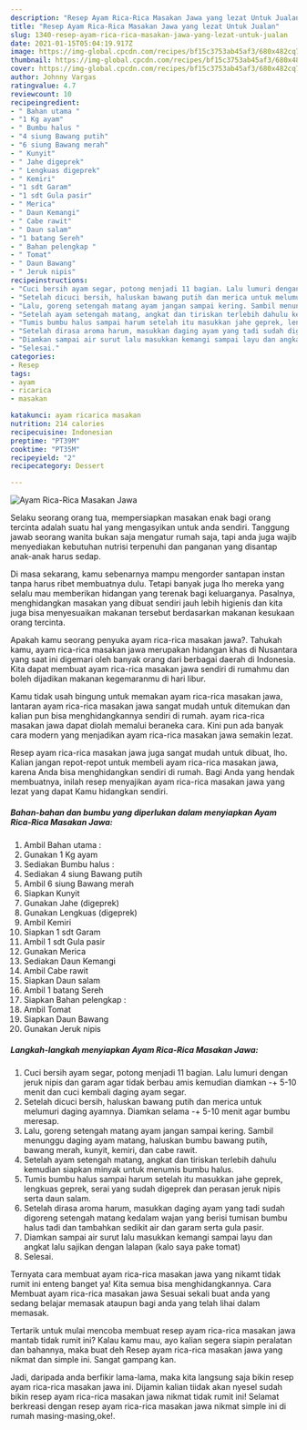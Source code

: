 ```yaml
---
description: "Resep Ayam Rica-Rica Masakan Jawa yang lezat Untuk Jualan"
title: "Resep Ayam Rica-Rica Masakan Jawa yang lezat Untuk Jualan"
slug: 1340-resep-ayam-rica-rica-masakan-jawa-yang-lezat-untuk-jualan
date: 2021-01-15T05:04:19.917Z
image: https://img-global.cpcdn.com/recipes/bf15c3753ab45af3/680x482cq70/ayam-rica-rica-masakan-jawa-foto-resep-utama.jpg
thumbnail: https://img-global.cpcdn.com/recipes/bf15c3753ab45af3/680x482cq70/ayam-rica-rica-masakan-jawa-foto-resep-utama.jpg
cover: https://img-global.cpcdn.com/recipes/bf15c3753ab45af3/680x482cq70/ayam-rica-rica-masakan-jawa-foto-resep-utama.jpg
author: Johnny Vargas
ratingvalue: 4.7
reviewcount: 10
recipeingredient:
- " Bahan utama "
- "1 Kg ayam"
- " Bumbu halus "
- "4 siung Bawang putih"
- "6 siung Bawang merah"
- " Kunyit"
- " Jahe digeprek"
- " Lengkuas digeprek"
- " Kemiri"
- "1 sdt Garam"
- "1 sdt Gula pasir"
- " Merica"
- " Daun Kemangi"
- " Cabe rawit"
- " Daun salam"
- "1 batang Sereh"
- " Bahan pelengkap "
- " Tomat"
- " Daun Bawang"
- " Jeruk nipis"
recipeinstructions:
- "Cuci bersih ayam segar, potong menjadi 11 bagian. Lalu lumuri dengan jeruk nipis dan garam agar tidak berbau amis kemudian diamkan -+ 5-10 menit dan cuci kembali daging ayam segar."
- "Setelah dicuci bersih, haluskan bawang putih dan merica untuk melumuri daging ayamnya. Diamkan selama -+ 5-10 menit agar bumbu meresap."
- "Lalu, goreng setengah matang ayam jangan sampai kering. Sambil menunggu daging ayam matang, haluskan bumbu bawang putih, bawang merah, kunyit, kemiri, dan cabe rawit."
- "Setelah ayam setengah matang, angkat dan tiriskan terlebih dahulu kemudian siapkan minyak untuk menumis bumbu halus."
- "Tumis bumbu halus sampai harum setelah itu masukkan jahe geprek, lengkuas geprek, serai yang sudah digeprek dan perasan jeruk nipis serta daun salam."
- "Setelah dirasa aroma harum, masukkan daging ayam yang tadi sudah digoreng setengah matang kedalam wajan yang berisi tumisan bumbu halus tadi dan tambahkan sedikit air dan garam serta gula pasir."
- "Diamkan sampai air surut lalu masukkan kemangi sampai layu dan angkat lalu sajikan dengan lalapan (kalo saya pake tomat)"
- "Selesai."
categories:
- Resep
tags:
- ayam
- ricarica
- masakan

katakunci: ayam ricarica masakan 
nutrition: 214 calories
recipecuisine: Indonesian
preptime: "PT39M"
cooktime: "PT35M"
recipeyield: "2"
recipecategory: Dessert

---
```



![Ayam Rica-Rica Masakan Jawa](https://img-global.cpcdn.com/recipes/bf15c3753ab45af3/680x482cq70/ayam-rica-rica-masakan-jawa-foto-resep-utama.jpg)

Selaku seorang orang tua, mempersiapkan masakan enak bagi orang tercinta adalah suatu hal yang mengasyikan untuk anda sendiri. Tanggung jawab seorang  wanita bukan saja mengatur rumah saja, tapi anda juga wajib menyediakan kebutuhan nutrisi terpenuhi dan panganan yang disantap anak-anak harus sedap.

Di masa  sekarang, kamu sebenarnya mampu mengorder santapan instan tanpa harus ribet membuatnya dulu. Tetapi banyak juga lho mereka yang selalu mau memberikan hidangan yang terenak bagi keluarganya. Pasalnya, menghidangkan masakan yang dibuat sendiri jauh lebih higienis dan kita juga bisa menyesuaikan makanan tersebut berdasarkan makanan kesukaan orang tercinta. 



Apakah kamu seorang penyuka ayam rica-rica masakan jawa?. Tahukah kamu, ayam rica-rica masakan jawa merupakan hidangan khas di Nusantara yang saat ini digemari oleh banyak orang dari berbagai daerah di Indonesia. Kita dapat membuat ayam rica-rica masakan jawa sendiri di rumahmu dan boleh dijadikan makanan kegemaranmu di hari libur.

Kamu tidak usah bingung untuk memakan ayam rica-rica masakan jawa, lantaran ayam rica-rica masakan jawa sangat mudah untuk ditemukan dan kalian pun bisa menghidangkannya sendiri di rumah. ayam rica-rica masakan jawa dapat diolah memalui beraneka cara. Kini pun ada banyak cara modern yang menjadikan ayam rica-rica masakan jawa semakin lezat.

Resep ayam rica-rica masakan jawa juga sangat mudah untuk dibuat, lho. Kalian jangan repot-repot untuk membeli ayam rica-rica masakan jawa, karena Anda bisa menghidangkan sendiri di rumah. Bagi Anda yang hendak membuatnya, inilah resep menyajikan ayam rica-rica masakan jawa yang lezat yang dapat Kamu hidangkan sendiri.

<!--inarticleads1-->

##### Bahan-bahan dan bumbu yang diperlukan dalam menyiapkan Ayam Rica-Rica Masakan Jawa:

1. Ambil  Bahan utama :
1. Gunakan 1 Kg ayam
1. Sediakan  Bumbu halus :
1. Sediakan 4 siung Bawang putih
1. Ambil 6 siung Bawang merah
1. Siapkan  Kunyit
1. Gunakan  Jahe (digeprek)
1. Gunakan  Lengkuas (digeprek)
1. Ambil  Kemiri
1. Siapkan 1 sdt Garam
1. Ambil 1 sdt Gula pasir
1. Gunakan  Merica
1. Sediakan  Daun Kemangi
1. Ambil  Cabe rawit
1. Siapkan  Daun salam
1. Ambil 1 batang Sereh
1. Siapkan  Bahan pelengkap :
1. Ambil  Tomat
1. Siapkan  Daun Bawang
1. Gunakan  Jeruk nipis




<!--inarticleads2-->

##### Langkah-langkah menyiapkan Ayam Rica-Rica Masakan Jawa:

1. Cuci bersih ayam segar, potong menjadi 11 bagian. Lalu lumuri dengan jeruk nipis dan garam agar tidak berbau amis kemudian diamkan -+ 5-10 menit dan cuci kembali daging ayam segar.
1. Setelah dicuci bersih, haluskan bawang putih dan merica untuk melumuri daging ayamnya. Diamkan selama -+ 5-10 menit agar bumbu meresap.
1. Lalu, goreng setengah matang ayam jangan sampai kering. Sambil menunggu daging ayam matang, haluskan bumbu bawang putih, bawang merah, kunyit, kemiri, dan cabe rawit.
1. Setelah ayam setengah matang, angkat dan tiriskan terlebih dahulu kemudian siapkan minyak untuk menumis bumbu halus.
1. Tumis bumbu halus sampai harum setelah itu masukkan jahe geprek, lengkuas geprek, serai yang sudah digeprek dan perasan jeruk nipis serta daun salam.
1. Setelah dirasa aroma harum, masukkan daging ayam yang tadi sudah digoreng setengah matang kedalam wajan yang berisi tumisan bumbu halus tadi dan tambahkan sedikit air dan garam serta gula pasir.
1. Diamkan sampai air surut lalu masukkan kemangi sampai layu dan angkat lalu sajikan dengan lalapan (kalo saya pake tomat)
1. Selesai.




Ternyata cara membuat ayam rica-rica masakan jawa yang nikamt tidak rumit ini enteng banget ya! Kita semua bisa menghidangkannya. Cara Membuat ayam rica-rica masakan jawa Sesuai sekali buat anda yang sedang belajar memasak ataupun bagi anda yang telah lihai dalam memasak.

Tertarik untuk mulai mencoba membuat resep ayam rica-rica masakan jawa mantab tidak rumit ini? Kalau kamu mau, ayo kalian segera siapin peralatan dan bahannya, maka buat deh Resep ayam rica-rica masakan jawa yang nikmat dan simple ini. Sangat gampang kan. 

Jadi, daripada anda berfikir lama-lama, maka kita langsung saja bikin resep ayam rica-rica masakan jawa ini. Dijamin kalian tiidak akan nyesel sudah bikin resep ayam rica-rica masakan jawa nikmat tidak rumit ini! Selamat berkreasi dengan resep ayam rica-rica masakan jawa nikmat simple ini di rumah masing-masing,oke!.


